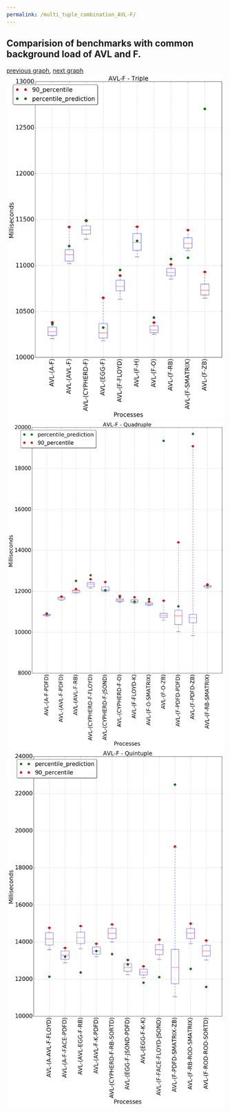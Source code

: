 ```yaml
---
permalink: /multi_tuple_combination_AVL-F/
---
```



## Comparision of benchmarks with common background load of AVL and F.

[previous graph](../multi_tuple_combination_AVL-FLOYD/), [next graph](../multi_tuple_combination_AVL-H/)
![graph figure](./images/triple/AVL/AVL-F_box.png)![graph figure](./images/quadruple/AVL/AVL-F_box.png)![graph figure](./images/quintuple/AVL/AVL-F_box.png)